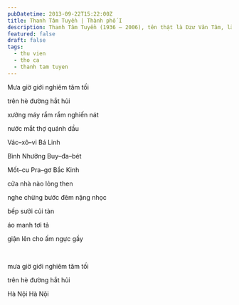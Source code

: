 ```yaml
---
pubDatetime: 2013-09-22T15:22:00Z
title: Thanh Tâm Tuyền | Thành phố I
description: Thanh Tâm Tuyền (1936 – 2006), tên thật là Dzư Văn Tâm, là một nhà thơ, nhà văn người Việt nổi tiếng, được biết đến với những cách tân thơ ca táo bạo.
featured: false
draft: false
tags:
  - thu vien
  - tho ca
  - thanh tam tuyen
---
```


Mưa giờ giới nghiêm tăm tối

trên hè đường hắt hủi

xưởng máy rầm rầm nghiến nát

nước mắt thợ quánh dầu

Vác–xô–vi Bá Linh

Bình Nhưỡng Buy–đa–bét

Mốt–cu Pra–gơ Bắc Kinh

cửa nhà nào lỏng then

nghe chừng bước đêm nặng nhọc

bếp sưởi củi tàn

áo manh tơi tả

giận lên cho ấm ngực gầy

‍

mưa giờ giới nghiêm tăm tối

trên hè đường hắt hủi

Hà Nội Hà Nội
